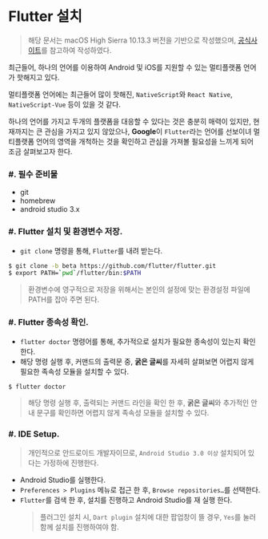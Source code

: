 # Flutter 설치
> 해당 문서는 macOS High Sierra 10.13.3 버전을 기반으로 작성했으며, [공식사이트][official-docs]를 참고하여 작성하였다.

최근들어, 하나의 언어를 이용하여 Android 및 iOS를 지원할 수 있는 멀티플랫폼 언어가 핫해지고 있다.

멀티플랫폼 언어에는 최근들어 많이 핫해진, `NativeScript`와 `React Native`, `NativeScript-Vue` 등이 있을 것 같다.

하나의 언어를 가지고 두개의 플랫폼을 대응할 수 있다는 것은 충분히 매력이 있지만, 현재까지는 큰 관심을 가지고 있지 않았으나, **Google**이 `Flutter`라는 언어를 선보이녀 멀티플랫폼 언어의 영역을 개척하는 것을 확인하고 관심을 가져볼 필요성을 느끼게 되어 조금 살펴보고자 한다.

### \#. 필수 준비물
* git
* homebrew
* android studio 3.x

### \#. Flutter 설치 및 환경변수 저장.
* `git clone` 명령을 통해, `Flutter`를 내려 받는다.

``` bash
$ git clone -b beta https://github.com/flutter/flutter.git
$ export PATH=`pwd`/flutter/bin:$PATH
```
> 환경변수에 영구적으로 저장을 위해서는 본인의 설정에 맞는 환경설정 파일에 PATH를 잡아 주면 된다.

### \#. Flutter 종속성 확인.
* `flutter doctor` 명령어를 통해, 추가적으로 설치가 필요한 종속성이 있는지 확인한다.
* 해당 명령 실행 후, 커맨드의 출력문 중, **굵은 글씨**를 자세히 살펴보면 어렵지 않게 필요한 족속성 모듈을 설치할 수 있다.

``` bash
$ flutter doctor
```
> 해당 명령 실행 후, 출력되는 커맨드 라인을 확인 한 후, **굵은 글씨**와 추가적인 안내 문구를 확인하면 어렵지 않게 족속성 모듈을 설치할 수 있다.

### \#. IDE Setup.
> 개인적으로 안드로이드 개발자이므로, `Android Studio 3.0 이상` 설치되어 있다는 가정하에 진행한다.

* Android Studio를 실행한다.
* `Preferences > Plugins` 메뉴로 접근 한 후, `Browse repositories…`를 선택한다.
* `Flutter`를 검색 한 후, 설치를 진행하고 Android Studio를 재 실행 한다.
  > 플러그인 설치 시, `Dart plugin` 설치에 대한 팝업창이 뜰 경우, `Yes`를 눌러 함께 설치를 진행하여야 함.

[official-docs]: https://flutter.io/setup-macos/